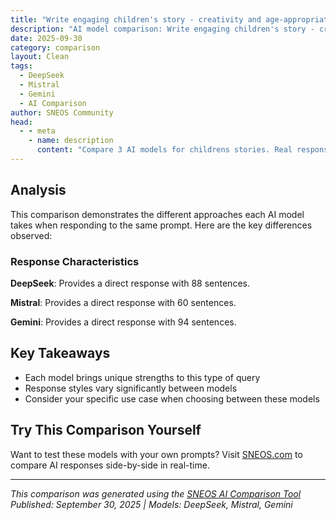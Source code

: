 ```yaml
---
title: "Write engaging children's story - creativity and age-appropriateness test"
description: "AI model comparison: Write engaging children's story - creativity and age-appropriateness test..."
date: 2025-09-30
category: comparison
layout: Clean
tags:
  - DeepSeek
  - Mistral
  - Gemini
  - AI Comparison
author: SNEOS Community
head:
  - - meta
    - name: description
      content: "Compare 3 AI models for childrens stories. Real responses from DeepSeek, Mistral, Gemini with detailed analysis."
---
```


<ChatComparison
  title="Write engaging children's story - creativity and age-appropriateness test"
  prompt="Write engaging children's story - creativity and age-appropriateness test"
  :responses='{
    "DeepSeek": "Of course! Here is an engaging children\u0027s story designed to test creativity and age-appropriateness for the 3-7 age range.\n\n### **The Patchwork Blanket and the No-Sleep Moon**\n\nIn a little house with a whispering willow tree lived a little girl named Elara, who had a very special blanket. It wasn\u0027t a plain blue or a simple pink blanket. Oh no. It was a patchwork blanket, sewn by her grandma with squares of every color and pattern imaginable.\n\nThere was a square of fuzzy yellow, as soft as a chick. A square of silky green, like a cool pond. A scratchy red square that felt like a friendly ladybug, and a bumpy blue square that reminded her of the ocean\u0027s waves. Elara\u2019s favorite part was tracing the stitches with her finger, following the silver thread that held all the pieces together like a glittering path.\n\nOne night, Elara was tucked into bed, but the moon outside her window was particularly bright. It wasn\u0027t a sleepy, hazy moon. It was a wide-awake, curious moon.\n\n*Hoooooowwwwwwl!*\n\nA lonely sound drifted through the night. Elara sat up. The moon seemed to sigh, casting long, sad shadows across her room.\n\nShe peeked out the window. \u0022Mr. Moon?\u0022 she whispered. \u0022Why are you so sad?\u0022\n\nThe moon\u2019s silvery voice, light as dandelion fluff, filled the air. \u0022I\u0027m lonely, little one. All the children are asleep, the stars are twinkling quietly, and I have no one to talk to. My light feels cold all by itself.\u0022\n\nElara\u2019s heart gave a little squeeze. She knew just what to do. She wrapped her patchwork blanket tightly around her shoulders.\n\n\u0022Mr. Moon,\u0022 she announced, \u0022you need a blanket!\u0022\n\nThe moon chuckled, a sound like tiny bells. \u0022A blanket for the moon? But I\u0027m so big and round!\u0022\n\n\u0022Not a big one,\u0022 said Elara cleverly. \u0022A *piece* of one. A piece of friendship.\u0022\n\nShe held up her blanket to the window. First, she pressed the fuzzy yellow square against the glass. \u0022This is for warmth,\u0022 she said.\n\nA beam of warm, buttery light spilled into her room, and the moon seemed to glow a little brighter.\n\nNext, she pressed the silky green square. \u0022This is for stories of the deep, green forests.\u0022\n\nThe moon\u2019s light took on a gentle, leafy shimmer.\n\nThen, the scratchy red square. \u0022This is for courage, for when you feel small.\u0022\n\nFinally, the bumpy blue square. \u0022And this is for all the lullabies of the sea.\u0022\n\nAs she held each piece up, a wonderful thing happened. The silver stitching on her blanket began to glow. It shimmered and danced, connecting all the colors, reaching out from her window all the way to the sky.\n\nThe moon was no longer a plain, white circle. He was now a magnificent, patchwork moon! He had a warm yellow glow, a gentle green shimmer, a brave red sparkle, and a deep blue tranquility, all held together by the glittering, silvery thread from Elara\u2019s blanket.\n\n\u0022Oh!\u0022 gasped the moon, his voice now warm and happy. \u0022I feel so cozy! And so... *friendship-ed*!\u0022\n\nHe beamed down at Elara, his new light painting her room in soft, colorful patterns. It wasn\u0027t a bright, stay-awake light anymore. It was a gentle, you-are-safe-and-loved light.\n\nElara traced the now-dull silver thread on her blanket with a sleepy smile. The blanket had done its magic.\n\nA happy, contented sigh came from the sky. \u0022Thank you, Elara. Sweet dreams.\u0022\n\nElara curled up under her patchwork blanket, which felt just as special as ever. The patchwork moon watched over her, and for the first time all night, he didn\u0027t feel lonely at all. And in her cozy, colorful room, Elara drifted into a deep and happy sleep.\n\n---\n\n### **Creativity \u0026 Age-Appropriateness Test Breakdown:**\n\n**1. Creativity:**\n*   **Unique Problem \u0026 Solution:** The moon is lonely, and the solution isn\u0027t a typical one (like a toy or a hug) but sharing the sensory and emotional qualities of a blanket.\n*   **Sensory Richness:** The story engages multiple senses\u2014touch (fuzzy, silky, scratchy, bumpy), sight (colors, shimmering thread), and sound (the moon\u0027s voice, the chuckle).\n*   **Metaphor Made Simple:** The \u0022silver thread\u0022 is a subtle metaphor for connection and friendship, presented in a tangible, magical way that a child can understand.\n*   **Transformation:** The moon itself changes, becoming a \u0022patchwork moon,\u0022 which is a visually stimulating and memorable image.\n\n**2. Age-Appropriateness (Ages 3-7):**\n*   **Relatable Protagonist:** A child with a beloved comfort object (a blanket).\n*   **Simple, Repetitive Structure:** The sequence of presenting each square of the blanket follows a predictable pattern (\u0022Next, she pressed...\u0022), which helps with comprehension and anticipation.\n*   **Concrete Concepts:** The story uses concrete ideas\u2014colors, textures, warmth, courage\u2014that young children are learning to identify.\n*   **Comforting Resolution:** The story addresses a common childhood fear (loneliness, being awake in the dark) and resolves it with warmth, friendship, and safety, leading to a peaceful bedtime ending.\n*   **Language:** The vocabulary is simple but evocative (\u0022whispering willow,\u0022 \u0022light as dandelion fluff,\u0022 \u0022friendship-ed\u0022). It introduces new words in a supportive context.\n*   **Length:** The story is long enough to develop a narrative but short enough to hold a young child\u0027s attention, making it perfect for a bedtime read.",
    "Mistral": "Title: **The Whispering Woods**\n\n once upon a time, in a small town nestled between rolling hills and a sparkling river, there was a magical forest known as the Whispering Woods. The woods were called whispering because, if you listened carefully, you could hear the trees sharing their ancient stories.\n\nIn the town, there lived a curious and adventurous girl named Lily. Lily was eight years old and had a heart full of imagination. She loved exploring and was always eager to make new friends, especially with the creatures of the Whispering Woods.\n\nOne sunny afternoon, Lily decided to venture deeper into the woods than she ever had before. As she walked, she heard the familiar whispers of the trees. They spoke of a magical creature that lived in the heart of the forest, a creature that could make dreams come true. Intrigued, Lily followed the whispers, hoping to meet this magical being.\n\nAs she journeyed deeper, she met several woodland creatures. First, there was Mr. Squirrel, who was busy gathering nuts. He chattered excitedly, \u0022Lily, you\u0027re in for a treat! The magical creature is real, and it\u0027s wonderful!\u0022\n\nNext, she met Mrs. Rabbit, who was nibbling on some clover. \u0022Be careful, Lily,\u0022 Mrs. Rabbit advised. \u0022The magical creature can be a bit tricky. Make sure you\u0027re honest and kind.\u0022\n\nLily thanked Mrs. Rabbit and continued on her way. Finally, she reached a clearing where a shimmering pond reflected the golden sunlight. Sitting by the pond was a magnificent creature unlike any Lily had ever seen. It had the body of a lion, the wings of an eagle, and the tail of a peacock. Its eyes were as wise as the oldest trees in the woods.\n\n\u0022Greetings, Lily,\u0022 the creature said with a gentle voice. \u0022I am the Dreamweaver. What brings you to the heart of the Whispering Woods?\u0022\n\nLily, though a bit nervous, spoke from her heart. \u0022I heard you can make dreams come true. My dream is to have a friend who understands me and shares my adventures.\u0022\n\nThe Dreamweaver smiled. \u0022A true friend is a precious gift. But remember, friendship is a two-way path. Are you willing to be a true friend in return?\u0022\n\nLily nodded eagerly. \u0022Yes, I promise to be the best friend I can be.\u0022\n\nThe Dreamweaver closed its eyes and waved its peacock tail. A soft, golden light enveloped Lily, and she felt a warm, tingling sensation. When the light faded, a small, fluffy creature with big, curious eyes stood beside her. It had the body of a puppy, the wings of a butterfly, and the tail of a fox.\n\n\u0022Meet your new friend, Lily,\u0022 the Dreamweaver said. \u0022This is Whiskers. He is unique, just like you, and he will be your loyal companion.\u0022\n\nLily\u0027s eyes sparkled with joy. \u0022Thank you, Dreamweaver!\u0022 she exclaimed, hugging Whiskers tightly. Whiskers wagged his tail and licked Lily\u0027s cheek, sealing their friendship.\n\nTogether, Lily and Whiskers explored the Whispering Woods, sharing laughter and adventures. They met more woodland creatures, and Lily introduced Whiskers to all her friends in the town. Everyone loved Whiskers, and Lily was happier than ever.\n\nFrom that day forward, Lily and Whiskers were inseparable. They proved that true friendship is the most magical adventure of all. And the Whispering Woods continued to share their stories, now with a new tale of friendship and love.\n\nAnd so, dear reader, remember that dreams can come true, especially when they are filled with kindness and honesty. Just like Lily, you too can find magic in the most unexpected places.\n\n**The End**\n\n---\n\n**Age Appropriateness:** This story is suitable for children aged 5-9. It contains simple, engaging language, relatable characters, and a positive message about friendship and kindness. The magical elements add excitement and wonder, making it a delightful read for young adventurers.",
    "Gemini": "Okay, here\u0027s a children\u0027s story designed to be engaging and age-appropriate for the 4-7 year old range. I\u0027ve tried to incorporate elements like:\n\n*   Simple language\n*   Repetition\n*   Problem-solving\n*   A touch of silliness\n*   A positive message\n\n**The Littlest Cloud Who Lost His Raindrops**\n\nOnce upon a time, high above the world, lived a little cloud named Nimbus. Nimbus wasn\u0027t like the other clouds. They were big and puffy, filled with lots and lots of raindrops, ready to shower the thirsty flowers below. Nimbus? Well, he was the *littlest* cloud, and he only had a few raindrops.\n\nHe cherished his raindrops. Each one was like a tiny, sparkly diamond!\n\nOne sunny morning, Nimbus was practicing his cloud-dancing. He twirled and swirled, he zigged and zagged! \u0022Whee!\u0022 he called, his voice a soft whisper.\n\nSuddenly\u2026 *SPLUTTER!*\n\nNimbus stopped dancing. \u0022Oh no!\u0022 he cried. He looked down. One of his precious raindrops had fallen out! It tumbled down, down, down toward the earth.\n\n\u0022My raindrop!\u0022 Nimbus whimpered. \u0022I have to get it back!\u0022\n\nHe floated down, down, down, following the sparkly raindrop.\n\nHe saw a fluffy sheep munching on grass. \u0022Excuse me, Mr. Sheep,\u0022 Nimbus said politely. \u0022Did you see a sparkly raindrop fall near here?\u0022\n\nThe sheep looked up, chewed thoughtfully, and baaa-ed, \u0022Baa! I saw something shiny. It bounced right into the *RED* poppy!\u0022\n\nNimbus zoomed over to the field of red poppies. He peeked inside each one. He saw busy bees, pollen, and wobbly poppy heads, but no raindrop.\n\nHe saw a little ladybug crawling on a leaf. \u0022Excuse me, Mrs. Ladybug,\u0022 Nimbus said politely. \u0022Did you see a sparkly raindrop fall near here?\u0022\n\nThe ladybug tickled her nose with a tiny leg and said, \u0022Hmm, I saw something shiny. It dripped right into the *BLUE* forget-me-not!\u0022\n\nNimbus hurried over to the patch of blue forget-me-nots. He searched high and low, but there was no raindrop to be seen.\n\nFeeling a little bit sad, Nimbus was about to give up when he heard a giggle.\n\n\u0022He he hee!\u0022\n\nHe looked down and saw a small girl with bright, curious eyes holding something shiny.\n\n\u0022Excuse me,\u0022 Nimbus said, trying to sound brave. \u0022Is that my raindrop?\u0022\n\nThe girl giggled again. \u0022It was! But now it\u0027s watering my little sunflower seed!\u0022 She showed Nimbus a tiny sprout pushing its way out of the ground.\n\nNimbus felt a warmth spread through his fluffy self. \u0022Oh,\u0022 he said. \u0022It\u0027s helping the sunflower grow?\u0022\n\nThe girl nodded. \u0022Yes! And soon, it will be a big, bright sunflower, thanks to your raindrop!\u0022\n\nNimbus smiled. He didn\u0027t feel sad anymore. He might have lost a raindrop, but it was helping something beautiful grow.\n\nThen, a big, fluffy cloud floated over. \u0022Nimbus!\u0022 the cloud boomed. \u0022Come on, little one! We\u0027re going to make a big rain shower for Farmer Giles\u0027 field!\u0022\n\nNimbus looked up at the big cloud. \u0022But I only have one raindrop left,\u0022 he said sadly.\n\nThe big cloud chuckled. \u0022Don\u0027t worry, Nimbus! When you squeeze your little bit of rain out, you\u0027ll see what happens!\u0022\n\nNimbus flew with the big cloud to Farmer Giles\u0027 field. He took a deep breath and *SQUEEZED!*\n\n*PLINK!* His last raindrop fell.\n\nAnd as it fell, the big cloud squeezed out its raindrops too! *PLINK, PLINK, PLINK!* A whole shower of rain fell on the field, making the plants greener and happier!\n\nNimbus realized that even though he was small, he could still be part of something big and important. He might have only had one raindrop, but it helped make the whole rain shower better!\n\nFrom that day on, Nimbus wasn\u0027t sad about being the littlest cloud anymore. He knew that even the smallest things can make a big difference. And he kept dancing and twirling, careful not to lose any more raindrops\u2026 unless they were needed to help something grow!\n\n**The End.**\n\n**Why this is (hopefully) age-appropriate:**\n\n*   **Simple plot:** A clear problem (lost raindrop), a simple goal (find it), and a satisfying resolution.\n*   **Repetitive phrases:** \u0022Down, down, down,\u0022 \u0022sparkly raindrop,\u0022 and the pattern of asking the animals makes it predictable and comforting.\n*   **Engaging characters:** A relatable little cloud, friendly animals, and a kind girl.\n*   **Positive message:**  Even small contributions are important, and loss can lead to growth.\n*   **Sensory details:** \u0022Sparkly raindrops,\u0022 \u0022fluffy sheep,\u0022 \u0022red poppies,\u0022 help to paint a picture in the child\u0027s mind.\n*   **Problem solving:** Nimbus asks questions and follows clues.\n*   **Silliness:** A dancing cloud, a tickling ladybug, adds a touch of fun.\n*   **Bright imagery:** Colors like red and blue are explicitly mentioned.\n\nI\u0027d love to hear your feedback!  What did you think?  Is there anything you\u0027d change to make it more suitable or engaging for the target age group?  For instance, would you add more action, more descriptive language, or a different kind of resolution?\n"
  }'
  published-date="12:30"
/>

## Analysis

This comparison demonstrates the different approaches each AI model takes when responding to the same prompt. Here are the key differences observed:

### Response Characteristics

**DeepSeek**: Provides a direct response with 88 sentences. 

**Mistral**: Provides a direct response with 60 sentences. 

**Gemini**: Provides a direct response with 94 sentences. 

## Key Takeaways

- Each model brings unique strengths to this type of query
- Response styles vary significantly between models
- Consider your specific use case when choosing between these models

## Try This Comparison Yourself

Want to test these models with your own prompts? Visit [SNEOS.com](https://sneos.com) to compare AI responses side-by-side in real-time.

---

*This comparison was generated using the [SNEOS AI Comparison Tool](https://sneos.com)*
*Published: September 30, 2025 | Models: DeepSeek, Mistral, Gemini*
